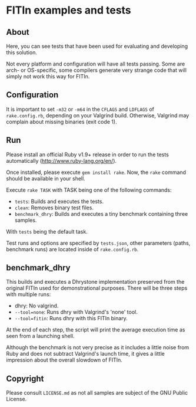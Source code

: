 # FITIn examples and tests

## About

Here, you can see tests that have been used for evaluating and
developing this solution.

Not every platform and configuration will have all tests passing. Some
are arch- or OS-specific, some compilers generate very strange code that
will simply not work this way for FITIn.

## Configuration

It is important to set `-m32` or `-m64` in the `CFLAGS` and `LDFLAGS`
of `rake.config.rb`, depending on your Valgrind build. Otherwise,
Valgrind may complain about missing binaries (exit code 1).

## Run

Please install an official Ruby v1.9+ release in order to run the tests
automatically (http://www.ruby-lang.org/en/).

Once installed, please execute ```gem install rake```. Now, the
```rake``` command should be available in your shell.

Execute ```rake TASK``` with TASK being one of the following commands:

* ```tests```: Builds and executes the tests.
* ```clean```: Removes binary test files.
* ```benchmark_dhry```: Builds and executes a tiny benchmark containing
  three samples.

With ```tests``` being the default task.

Test runs and options are specified by ```tests.json```, other
parameters (paths, benchmark runs) are located inside of ```rake.config.rb```.

## benchmark\_dhry

This builds and executes a Dhrystone implementation preserved from the
original FITIn used for demonstrational purposes. There will be three
steps with multiple runs:

* dhry: No valgrind.
* ```--tool=none```: Runs dhry with Valgrind's 'none' tool.
* ```--tool=fitin```: Runs dhry with this FITIn binary.

At the end of each step, the script will print the average execution
time as seen from a launching shell.

Although the benchmark is not very precise as it includes a little noise
from Ruby and does not subtract Valgrind's launch time, it gives a
little impression about the overall slowdown of FITIn.

## Copyright

Please consult ```LICENSE.md``` as not all samples are subject of the
GNU Public License.
